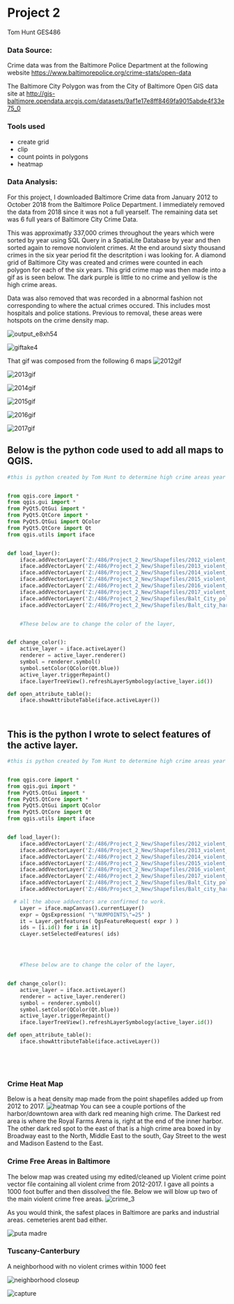 # Project 2
Tom Hunt GES486


### Data Source:
 Crime data was from the Baltimore Police Department at the following website https://www.baltimorepolice.org/crime-stats/open-data

The Baltimore City Polygon was from the City of Baltimore Open GIS data site at http://gis-baltimore.opendata.arcgis.com/datasets/9af1e17e8ff8469fa9015abde4f33e75_0

### Tools used
- create grid
- clip
- count points in polygons
- heatmap


### Data Analysis:
  For this project, I downloaded Baltimore Crime data from January 2012 to October 2018 from the Baltimore Police Department. I immediately removed the data from 2018 since it was not a full yearself. The remaining data set was 6 full years of Baltimore City Crime Data.

  This was approximatly 337,000 crimes throughout the years which were sorted by year using SQL Query in a SpatiaLite Database by year and then sorted again to remove nonviolent crimes. At the end around sixty thousand crimes in the six year period fit the descritption i was looking for. A diamond grid of Baltimore City was created and crimes were counted in each polygon for each of the six years. This grid crime map was then made into a gif as is seen below. The dark purple is little to no crime and yellow is the high crime areas.

  Data was also removed that was recorded in a abnormal fashion not corresponding to where the actual crimes occured. This includes most hospitals and police stations. Previous to removal, these areas were hotspots on the crime density map.










![output_e8xh54](https://user-images.githubusercontent.com/42807766/48355655-8194db80-e662-11e8-959e-d82e227ac2b0.gif)


![giftake4](https://user-images.githubusercontent.com/42807766/48318551-99bc1a80-e5d0-11e8-9f2f-401e10dd54ee.gif)

That gif was composed from the following 6 maps
 ![2012gif](https://user-images.githubusercontent.com/42807766/48319767-04288700-e5e0-11e8-9d90-3f40805cee2d.png)

 ![2013gif](https://user-images.githubusercontent.com/42807766/48319778-1b677480-e5e0-11e8-83f5-24c64b71f7e7.png)

 ![2014gif](https://user-images.githubusercontent.com/42807766/48319786-2ae6bd80-e5e0-11e8-99db-2ddedc33651d.png)


 ![2015gif](https://user-images.githubusercontent.com/42807766/48320034-f3c5db80-e5e2-11e8-9153-39dbb5b1082b.png)

 ![2016gif](https://user-images.githubusercontent.com/42807766/48320046-0f30e680-e5e3-11e8-995b-3d9c40a9193e.png)

 ![2017gif](https://user-images.githubusercontent.com/42807766/48320056-1f48c600-e5e3-11e8-8e4e-20f13c031c70.png)








## Below is the python code used to add all maps to QGIS.
``` python
#this is python created by Tom Hunt to determine high crime areas year to year in baltimore from 2012 to 2017


from qgis.core import *
from qgis.gui import *
from PyQt5.QtGui import *
from PyQt5.QtCore import *
from PyQt5.QtGui import QColor
from PyQt5.QtCore import Qt
from qgis.utils import iface


def load_layer():
    iface.addVectorLayer('Z:/486/Project_2_New/Shapefiles/2012_violent_crimes_density_edited.shp', '2012 Violent Crimes', 'ogr')
    iface.addVectorLayer('Z:/486/Project_2_New/Shapefiles/2013_violent_crimes_density_edited.shp', '2013 Violent Crimes', 'ogr')
    iface.addVectorLayer('Z:/486/Project_2_New/Shapefiles/2014_violent_crimes_density_edited.shp', '2014 Violent Crimes', 'ogr')
    iface.addVectorLayer('Z:/486/Project_2_New/Shapefiles/2015_violent_crimes_density_edited.shp', '2015 Violent Crimes', 'ogr')
    iface.addVectorLayer('Z:/486/Project_2_New/Shapefiles/2016_violent_crimes_density_edited.shp', '2016 Violent Crimes', 'ogr')
    iface.addVectorLayer('Z:/486/Project_2_New/Shapefiles/2017_violent_crimes_density_edited.shp', '2017 Violent Crimes', 'ogr')
    iface.addVectorLayer('Z:/486/Project_2_New/Shapefiles/Balt_City_polygon/baltimore_city_polygon.shp', 'Baltimore City Boundary', 'ogr')
    iface.addVectorLayer('Z:/486/Project_2_New/Shapefiles/Balt_city_harbor_water.shp', 'Baltimore Harbor Water', 'ogr')


    #These below are to change the color of the layer,


def change_color():
    active_layer = iface.activeLayer()
    renderer = active_layer.renderer()
    symbol = renderer.symbol()
    symbol.setColor(QColor(Qt.blue))
    active_layer.triggerRepaint()
    iface.layerTreeView().refreshLayerSymbology(active_layer.id())

def open_attribute_table():
    iface.showAttributeTable(iface.activeLayer())




```
## This is the python I wrote to select features of the active layer.
``` python
#this is python created by Tom Hunt to determine high crime areas year to year in baltimore from 2012 to 2017


from qgis.core import *
from qgis.gui import *
from PyQt5.QtGui import *
from PyQt5.QtCore import *
from PyQt5.QtGui import QColor
from PyQt5.QtCore import Qt
from qgis.utils import iface


def load_layer():
    iface.addVectorLayer('Z:/486/Project_2_New/Shapefiles/2012_violent_crimes_density_edited.shp', '2012 Violent Crimes', 'ogr')
    iface.addVectorLayer('Z:/486/Project_2_New/Shapefiles/2013_violent_crimes_density_edited.shp', '2013 Violent Crimes', 'ogr')
    iface.addVectorLayer('Z:/486/Project_2_New/Shapefiles/2014_violent_crimes_density_edited.shp', '2014 Violent Crimes', 'ogr')
    iface.addVectorLayer('Z:/486/Project_2_New/Shapefiles/2015_violent_crimes_density_edited.shp', '2015 Violent Crimes', 'ogr')
    iface.addVectorLayer('Z:/486/Project_2_New/Shapefiles/2016_violent_crimes_density_edited.shp', '2016 Violent Crimes', 'ogr')
    iface.addVectorLayer('Z:/486/Project_2_New/Shapefiles/2017_violent_crimes_density_edited.shp', '2017 Violent Crimes', 'ogr')
    iface.addVectorLayer('Z:/486/Project_2_New/Shapefiles/Balt_City_polygon/baltimore_city_polygon.shp', 'Baltimore City Boundary', 'ogr')
    iface.addVectorLayer('Z:/486/Project_2_New/Shapefiles/Balt_city_harbor_water.shp', 'Baltimore Harbor Water', 'ogr')

  # all the above addvectors are confirmed to work.
    Layer = iface.mapCanvas().currentLayer()
    expr = QgsExpression( "\"NUMPOINTS\"=25" )
    it = Layer.getfeatures( QgsFeatureRequest( expr ) )
    ids = [i.id() for i in it]
    cLayer.setSelectedFeatures( ids)




    #These below are to change the color of the layer,


def change_color():
    active_layer = iface.activeLayer()
    renderer = active_layer.renderer()
    symbol = renderer.symbol()
    symbol.setColor(QColor(Qt.blue))
    active_layer.triggerRepaint()
    iface.layerTreeView().refreshLayerSymbology(active_layer.id())

def open_attribute_table():
    iface.showAttributeTable(iface.activeLayer())






```
### Crime Heat Map
Below is a heat density map made from the point shapefiles added up from 2012 to 2017. 
![heatmap](https://user-images.githubusercontent.com/42807766/48327009-672f1380-e60a-11e8-9be0-78c8dba09725.png)
 You can see a couple portions of the harbor/downtown area with dark red meaning high crime.
The Darkest red area is where the Royal Farms Arena is, right at the end of the inner harbor.
The other dark red spot to the east of that is a high crime area boxed in by Broadway east to the North, Middle East to the south, Gay Street to the west and Madison Eastend to the East.

### Crime Free Areas in Baltimore
The below map was created using my edited/cleaned up Violent crime point vector file containing all violent crime from 2012-2017. I gave all points a 1000 foot buffer and then dissolved the file. Below we will blow up two of the main violent crime free areas.
![crime_3](https://user-images.githubusercontent.com/42807766/48442800-33b0ce00-e75d-11e8-9f1f-68edf4f99ffe.png)


As you would think, the safest places in Baltimore are parks and industrial areas. cemeteries arent bad either. 



![puta madre](https://user-images.githubusercontent.com/42807766/48457192-c0747f80-e78f-11e8-9cdd-fddbf86c4e5d.png)

### Tuscany-Canterbury
A neighborhood with no violent crimes within 1000 feet


![neighborhood closeup](https://user-images.githubusercontent.com/42807766/48457216-d8e49a00-e78f-11e8-9d83-8c93c97aa923.png)



![capture](https://user-images.githubusercontent.com/42807766/48457239-ebf76a00-e78f-11e8-8e6c-12f4835ba8ee.JPG)











